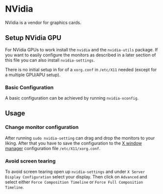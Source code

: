 # NVidia

NVidia is a vendor for graphics cards.

## Setup NVidia GPU

For NVidia GPUs to work install the `nvidia` and the `nvidia-utils` package.
If you want to easily configure the monitors as described in a later section of
this file you can also install `nvidia-settings`.

There is no initial setup in for of a `xorg.conf` in `/etc/X11` needed
(except for a multiple GPU/APU setup).

### Basic Configuration

A basic configuration can be achieved by running `nvidia-xconfig`.

## Usage

### Change monitor configuration

After running `sudo nvidia-setting` can drag and drop the monitors to your
liking.
After that you have to save the configuration to the
[X window manager](./x_window_system.md) configuration file
`/etc/X11/xorg.conf`.

### Avoid screen tearing

To avoid screen tearing open up `nvidia-settings` and under
`X Server Display Configuration` select your display.
Then click on `Advanced` and select either `Force Composition Timeline` or
`Force Full Composition Timeline`.
